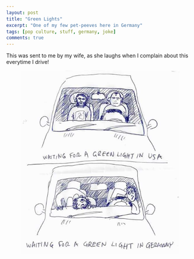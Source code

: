 ```yaml
---
layout: post
title: "Green Lights"
excerpt: "One of my few pet-peeves here in Germany"
tags: [pop culture, stuff, germany, joke]
comments: true
---
```

This was sent to me by my wife, as she laughs when I complain about this everytime I drive!

<figure>
	<img src="/images/posts/2016/germany.jpg">
</figure> 
